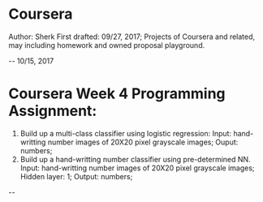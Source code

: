 # Coursera
Author: Sherk
First drafted: 09/27, 2017; 
Projects of Coursera and related, may including homework and owned proposal playground. 

-- 10/15, 2017
# Coursera Week 4 Programming Assignment: 
 1. Build up a multi-class classifier using logistic regression: 
    Input: hand-writting number images of 20X20 pixel grayscale images; 
    Ouput: numbers; 
 2. Build up a hand-writting number classifier using pre-determined NN. 
    Input: hand-writting number images of 20X20 pixel grayscale images; 
    Hidden layer: 1; 
    Output: numbers; 

-- 
